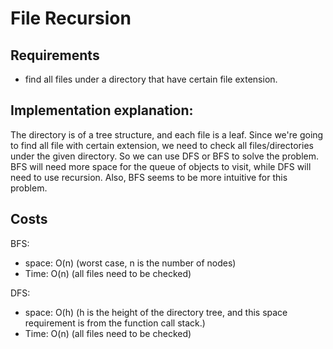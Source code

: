 # File Recursion

## Requirements

- find all files under a directory that have certain file extension.

## Implementation explanation:

The directory is of a tree structure, and each file is a leaf. Since we're going to find all file with certain extension, we need to check all files/directories under the given directory. So we can use DFS or BFS to solve the problem. BFS will need more space for the queue of objects to visit, while DFS will need to use recursion. Also, BFS seems to be more intuitive for this problem.

## Costs

BFS:

- space: O(n) (worst case, n is the number of nodes)
- Time: O(n) (all files need to be checked)

DFS:

- space: O(h) (h is the height of the directory tree, and this space requirement is from the function call stack.)
- Time: O(n) (all files need to be checked)
